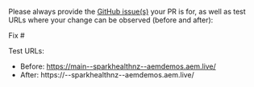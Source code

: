 Please always provide the [GitHub issue(s)](../issues) your PR is for, as well as test URLs where your change can be observed (before and after):

Fix #<gh-issue-id>

Test URLs:
- Before: https://main--sparkhealthnz--aemdemos.aem.live/
- After: https://<branch>--sparkhealthnz--aemdemos.aem.live/
